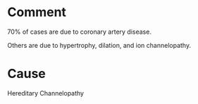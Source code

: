 # Comment

70% of cases are due to coronary artery disease.

Others are due to hypertrophy, dilation, and ion channelopathy.

# Cause

Hereditary Channelopathy
